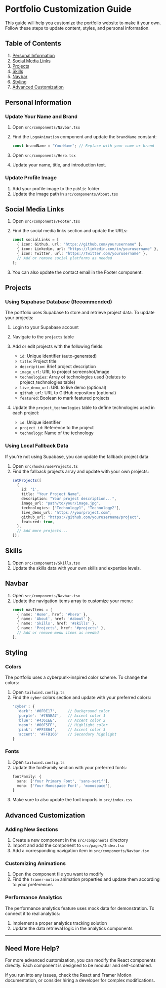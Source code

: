 
# Portfolio Customization Guide

This guide will help you customize the portfolio website to make it your own. Follow these steps to update content, styles, and personal information.

## Table of Contents
1. [Personal Information](#personal-information)
2. [Social Media Links](#social-media-links)
3. [Projects](#projects)
4. [Skills](#skills)
5. [Navbar](#navbar)
6. [Styling](#styling)
7. [Advanced Customization](#advanced-customization)

## Personal Information

### Update Your Name and Brand
1. Open `src/components/Navbar.tsx`
2. Find the `LogoAnimation` component and update the `brandName` constant:
   ```typescript
   const brandName = "YourName"; // Replace with your name or brand
   ```

3. Open `src/components/Hero.tsx`
4. Update your name, title, and introduction text.

### Update Profile Image
1. Add your profile image to the `public` folder
2. Update the image path in `src/components/About.tsx`

## Social Media Links

1. Open `src/components/Footer.tsx`
2. Find the social media links section and update the URLs:
   ```typescript
   const socialLinks = [
     { icon: Github, url: "https://github.com/yourusername" },
     { icon: Linkedin, url: "https://linkedin.com/in/yourusername" },
     { icon: Twitter, url: "https://twitter.com/yourusername" },
     // Add or remove social platforms as needed
   ];
   ```

3. You can also update the contact email in the Footer component.

## Projects

### Using Supabase Database (Recommended)
The portfolio uses Supabase to store and retrieve project data. To update your projects:

1. Login to your Supabase account
2. Navigate to the `projects` table
3. Add or edit projects with the following fields:
   - `id`: Unique identifier (auto-generated)
   - `title`: Project title
   - `description`: Brief project description
   - `image_url`: URL to project screenshot/image
   - `technologies`: Array of technologies used (relates to project_technologies table)
   - `live_demo_url`: URL to live demo (optional)
   - `github_url`: URL to GitHub repository (optional)
   - `featured`: Boolean to mark featured projects

4. Update the `project_technologies` table to define technologies used in each project:
   - `id`: Unique identifier
   - `project_id`: Reference to the project
   - `technology`: Name of the technology

### Using Local Fallback Data
If you're not using Supabase, you can update the fallback project data:

1. Open `src/hooks/useProjects.ts`
2. Find the fallback projects array and update with your own projects:
   ```typescript
   setProjects([
     {
       id: '1',
       title: "Your Project Name",
       description: "Your project description...",
       image_url: "path/to/your/image.jpg",
       technologies: ["Technology1", "Technology2"],
       live_demo_url: "https://yourproject.com",
       github_url: "https://github.com/yourusername/project",
       featured: true,
     },
     // Add more projects...
   ]);
   ```

## Skills

1. Open `src/components/Skills.tsx`
2. Update the skills data with your own skills and expertise levels.

## Navbar

1. Open `src/components/Navbar.tsx`
2. Update the navigation items array to customize your menu:
   ```typescript
   const navItems = [
     { name: 'Home', href: '#hero' },
     { name: 'About', href: '#about' },
     { name: 'Skills', href: '#skills' },
     { name: 'Projects', href: '#projects' },
     // Add or remove menu items as needed
   ];
   ```

## Styling

### Colors
The portfolio uses a cyberpunk-inspired color scheme. To change the colors:

1. Open `tailwind.config.ts`
2. Find the `cyber` colors section and update with your preferred colors:
   ```typescript
   'cyber': {
     'dark': '#0F0E17',     // Background color
     'purple': '#7B5EA7',   // Accent color 1
     'blue': '#4361EE',     // Accent color 2
     'neon': '#00F5FF',     // Highlight color
     'pink': '#FF3864',     // Accent color 3
     'accent': '#FFD166'    // Secondary highlight
   }
   ```

### Fonts
1. Open `tailwind.config.ts`
2. Update the fontFamily section with your preferred fonts:
   ```typescript
   fontFamily: {
     sans: ['Your Primary Font', 'sans-serif'],
     mono: ['Your Monospace Font', 'monospace'],
   }
   ```
3. Make sure to also update the font imports in `src/index.css`

## Advanced Customization

### Adding New Sections
1. Create a new component in the `src/components` directory
2. Import and add the component to `src/pages/Index.tsx`
3. Add a corresponding navigation item in `src/components/Navbar.tsx`

### Customizing Animations
1. Open the component file you want to modify
2. Find the `framer-motion` animation properties and update them according to your preferences

### Performance Analytics
The performance analytics feature uses mock data for demonstration. To connect it to real analytics:

1. Implement a proper analytics tracking solution
2. Update the data retrieval logic in the analytics components

---

## Need More Help?
For more advanced customization, you can modify the React components directly. Each component is designed to be modular and self-contained.

If you run into any issues, check the React and Framer Motion documentation, or consider hiring a developer for complex modifications.
